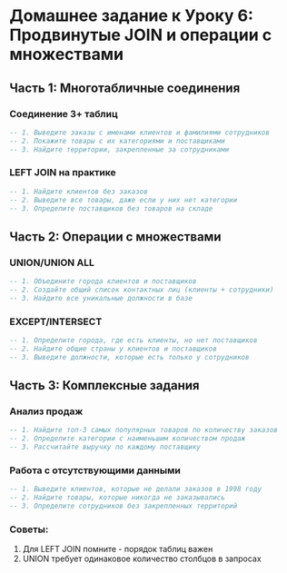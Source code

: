 # Домашнее задание к Уроку 6: Продвинутые JOIN и операции с множествами

## Часть 1: Многотабличные соединения
### Соединение 3+ таблиц
```sql
-- 1. Выведите заказы с именами клиентов и фамилиями сотрудников
-- 2. Покажите товары с их категориями и поставщиками
-- 3. Найдите территории, закрепленные за сотрудниками
```

### LEFT JOIN на практике
```sql
-- 1. Найдите клиентов без заказов
-- 2. Выведите все товары, даже если у них нет категории
-- 3. Определите поставщиков без товаров на складе
```

## Часть 2: Операции с множествами
### UNION/UNION ALL
```sql
-- 1. Объедините города клиентов и поставщиков
-- 2. Создайте общий список контактных лиц (клиенты + сотрудники)
-- 3. Найдите все уникальные должности в базе
```

### EXCEPT/INTERSECT
```sql
-- 1. Определите города, где есть клиенты, но нет поставщиков
-- 2. Найдите общие страны у клиентов и поставщиков
-- 3. Выведите должности, которые есть только у сотрудников
```

## Часть 3: Комплексные задания
### Анализ продаж
```sql
-- 1. Найдите топ-3 самых популярных товаров по количеству заказов
-- 2. Определите категории с наименьшим количеством продаж
-- 3. Рассчитайте выручку по каждому поставщику
```

### Работа с отсутствующими данными
```sql
-- 1. Выведите клиентов, которые не делали заказов в 1998 году
-- 2. Найдите товары, которые никогда не заказывались
-- 3. Определите сотрудников без закрепленных территорий
```

### Советы:
1. Для LEFT JOIN помните - порядок таблиц важен
2. UNION требует одинаковое количество столбцов в запросах

